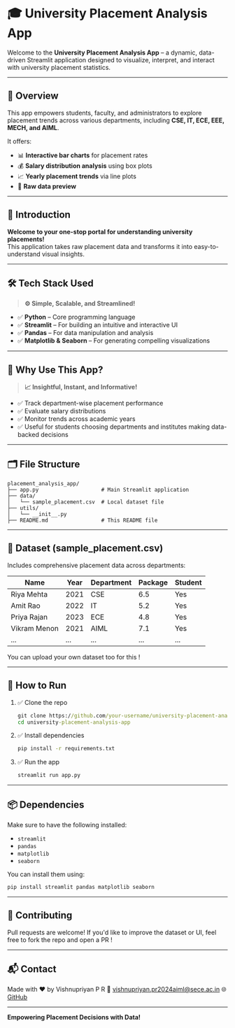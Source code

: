 # 🎓 University Placement Analysis App

Welcome to the **University Placement Analysis App** – a dynamic, data-driven Streamlit application designed to visualize, interpret, and interact with university placement statistics.

---

## 📌 **Overview**

This app empowers students, faculty, and administrators to explore placement trends across various departments, including **CSE, IT, ECE, EEE, MECH, and AIML**.

It offers:
- 📊 **Interactive bar charts** for placement rates  
- 💰 **Salary distribution analysis** using box plots  
- 📈 **Yearly placement trends** via line plots  
- 📄 **Raw data preview**  

---

## 🎯 **Introduction**

**Welcome to your one-stop portal for understanding university placements!**  
This application takes raw placement data and transforms it into easy-to-understand visual insights.

---


## 🛠️ **Tech Stack Used**

> **⚙️ Simple, Scalable, and Streamlined!**

- ✅ **Python** – Core programming language  
- ✅ **Streamlit** – For building an intuitive and interactive UI  
- ✅ **Pandas** – For data manipulation and analysis  
- ✅ **Matplotlib & Seaborn** – For generating compelling visualizations  

---


## 🧠 **Why Use This App?**

> **📈 Insightful, Instant, and Informative!**  

- ✅ Track department-wise placement performance  
- ✅ Evaluate salary distributions  
- ✅ Monitor trends across academic years  
- ✅ Useful for students choosing departments and institutes making data-backed decisions  

---

## 🗂️ **File Structure**

```plaintext
placement_analysis_app/
├── app.py                    # Main Streamlit application
├── data/
│   └── sample_placement.csv  # Local dataset file
├── utils/
│   └── __init__.py
├── README.md                 # This README file
```

---

## 📄 **Dataset (sample_placement.csv)**

Includes comprehensive placement data across departments:

| Name         | Year | Department | Package | Student |
|--------------|------|------------|---------|---------|
| Riya Mehta   | 2021 | CSE        | 6.5     | Yes     |
| Amit Rao     | 2022 | IT         | 5.2     | Yes     |
| Priya Rajan  | 2023 | ECE        | 4.8     | Yes     |
| Vikram Menon | 2021 | AIML       | 7.1     | Yes     |
| ...          | ...  | ...        | ...     | ...     |

You can upload your own dataset too for this !

---

## 🚀 **How to Run**

1. ✅ Clone the repo  
   ```cmd
   git clone https://github.com/your-username/university-placement-analysis-app.git
   cd university-placement-analysis-app
   ```

2. ✅ Install dependencies  
   ```cmd
   pip install -r requirements.txt
   ```

3. ✅ Run the app  
   ```cmd
   streamlit run app.py
   ```

---

## 📦 **Dependencies**

Make sure to have the following installed:
- `streamlit`
- `pandas`
- `matplotlib`
- `seaborn`

You can install them using:
```bash
pip install streamlit pandas matplotlib seaborn
```

---

## 🤝 **Contributing**

Pull requests are welcome! If you'd like to improve the dataset or UI, feel free to fork the repo and open a PR !

---

## 📬 **Contact**

Made with ❤️ by Vishnupriyan P R
📧 vishnupriyan.pr2024aiml@sece.ac.in
🌐 [GitHub](https://github.com/vishnupriyanpr183207)

---

**Empowering Placement Decisions with Data!**
